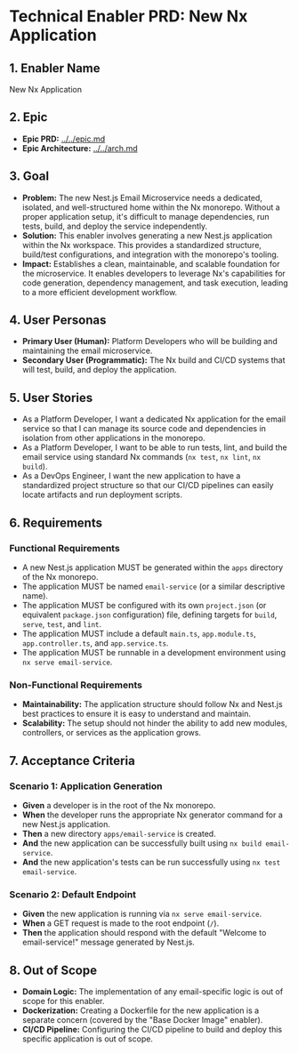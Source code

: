 # Technical Enabler PRD: New Nx Application

## 1. Enabler Name

New Nx Application

## 2. Epic

- **Epic PRD:** [../../epic.md](./../epic.md)
- **Epic Architecture:** [../../arch.md](./../arch.md)

## 3. Goal

- **Problem:** The new Nest.js Email Microservice needs a dedicated, isolated, and well-structured home within the Nx monorepo. Without a proper application setup, it's difficult to manage dependencies, run tests, build, and deploy the service independently.
- **Solution:** This enabler involves generating a new Nest.js application within the Nx workspace. This provides a standardized structure, build/test configurations, and integration with the monorepo's tooling.
- **Impact:** Establishes a clean, maintainable, and scalable foundation for the microservice. It enables developers to leverage Nx's capabilities for code generation, dependency management, and task execution, leading to a more efficient development workflow.

## 4. User Personas

- **Primary User (Human):** Platform Developers who will be building and maintaining the email microservice.
- **Secondary User (Programmatic):** The Nx build and CI/CD systems that will test, build, and deploy the application.

## 5. User Stories

- As a Platform Developer, I want a dedicated Nx application for the email service so that I can manage its source code and dependencies in isolation from other applications in the monorepo.
- As a Platform Developer, I want to be able to run tests, lint, and build the email service using standard Nx commands (`nx test`, `nx lint`, `nx build`).
- As a DevOps Engineer, I want the new application to have a standardized project structure so that our CI/CD pipelines can easily locate artifacts and run deployment scripts.

## 6. Requirements

### Functional Requirements

- A new Nest.js application MUST be generated within the `apps` directory of the Nx monorepo.
- The application MUST be named `email-service` (or a similar descriptive name).
- The application MUST be configured with its own `project.json` (or equivalent `package.json` configuration) file, defining targets for `build`, `serve`, `test`, and `lint`.
- The application MUST include a default `main.ts`, `app.module.ts`, `app.controller.ts`, and `app.service.ts`.
- The application MUST be runnable in a development environment using `nx serve email-service`.

### Non-Functional Requirements

- **Maintainability:** The application structure should follow Nx and Nest.js best practices to ensure it is easy to understand and maintain.
- **Scalability:** The setup should not hinder the ability to add new modules, controllers, or services as the application grows.

## 7. Acceptance Criteria

### Scenario 1: Application Generation

- **Given** a developer is in the root of the Nx monorepo.
- **When** the developer runs the appropriate Nx generator command for a new Nest.js application.
- **Then** a new directory `apps/email-service` is created.
- **And** the new application can be successfully built using `nx build email-service`.
- **And** the new application's tests can be run successfully using `nx test email-service`.

### Scenario 2: Default Endpoint

- **Given** the new application is running via `nx serve email-service`.
- **When** a GET request is made to the root endpoint (`/`).
- **Then** the application should respond with the default "Welcome to email-service!" message generated by Nest.js.

## 8. Out of Scope

- **Domain Logic:** The implementation of any email-specific logic is out of scope for this enabler.
- **Dockerization:** Creating a Dockerfile for the new application is a separate concern (covered by the "Base Docker Image" enabler).
- **CI/CD Pipeline:** Configuring the CI/CD pipeline to build and deploy this specific application is out of scope.
